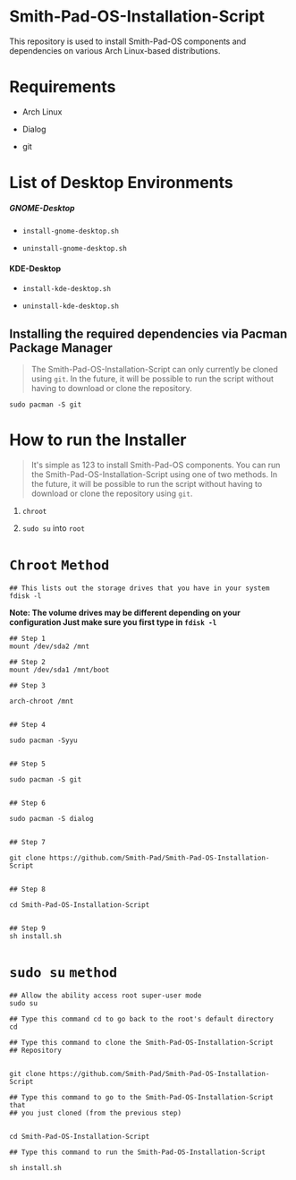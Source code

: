 # Smith-Pad-OS-Installation-Script

This repository is used to install Smith-Pad-OS components and dependencies on various Arch Linux-based distributions.

# Requirements

* Arch Linux

* Dialog 

* git

# List of Desktop Environments

##### GNOME-Desktop

* `install-gnome-desktop.sh`    

* `uninstall-gnome-desktop.sh`

#### KDE-Desktop

* `install-kde-desktop.sh`

* `uninstall-kde-desktop.sh`

## Installing the required dependencies via Pacman Package Manager

> The Smith-Pad-OS-Installation-Script can only currently be cloned using `git`. In the future, it will be possible to run the script without having to download or clone the repository.

```shell
sudo pacman -S git 
```

# How to run the Installer

> It's simple as 123 to install Smith-Pad-OS components. You can run the Smith-Pad-OS-Installation-Script using one of two methods. In the future, it will be possible to run the script without having to download or clone the repository using `git`.

1. `chroot`

2. `sudo su` into `root`

# `Chroot` `Method`

```shell
## This lists out the storage drives that you have in your system
fdisk -l 
```

**Note: The volume drives may be different depending on your configuration Just make sure you first type in `fdisk -l`**

```shell
## Step 1
mount /dev/sda2 /mnt 

## Step 2
mount /dev/sda1 /mnt/boot

## Step 3

arch-chroot /mnt


## Step 4

sudo pacman -Syyu


## Step 5 

sudo pacman -S git 


## Step 6 

sudo pacman -S dialog 


## Step 7

git clone https://github.com/Smith-Pad/Smith-Pad-OS-Installation-Script


## Step 8 

cd Smith-Pad-OS-Installation-Script


## Step 9
sh install.sh
```

# `sudo su` `method`

```shell
## Allow the ability access root super-user mode
sudo su
```

```shell
## Type this command cd to go back to the root's default directory
cd
```

```shell
## Type this command to clone the Smith-Pad-OS-Installation-Script
## Repository


git clone https://github.com/Smith-Pad/Smith-Pad-OS-Installation-Script
```

```shell
## Type this command to go to the Smith-Pad-OS-Installation-Script that
## you just cloned (from the previous step)


cd Smith-Pad-OS-Installation-Script
```

```shell
## Type this command to run the Smith-Pad-OS-Installation-Script 

sh install.sh
```
